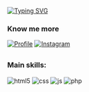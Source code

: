 [![Typing SVG](https://readme-typing-svg.demolab.com?font=Fira+Code&weight=800&size=25&duration=1000&pause=1000&color=7E0000&center=true&vCenter=true&multiline=true&random=false&width=1000&height=100&lines=You're+welcome!;My+name's+Leth%C3%ADcia)](https://git.io/typing-svg)

<h3 align=left>Know me more</h3>

[![Profile](https://img.shields.io/website?label=My_profile&style=for-the-badge&url=https://yleehsz014.github.io/linktree_clone/)](https://yleehsz014.github.io/linktree_clone)
[![Instagram](https://img.shields.io/badge/Instagram-E4405F?style=for-the-badge&logo=instagram&logoColor=white)](https://instagram.com/yleehsz)

##
<h3 align=left>Main skills:</h3>
<div style="display: inline_block">
  <img align="center" alt="html5" src="https://img.shields.io/badge/HTML5-E34F26?style=for-the-badge&logo=html5&logoColor=white" />
  <img align="center" alt="css" src="https://img.shields.io/badge/CSS3-1572B6?style=for-the-badge&logo=css3&logoColor=white" />
  <img align="center" alt="js" src="https://img.shields.io/badge/JavaScript-F7DF1E?style=for-the-badge&logo=javascript&logoColor=black" />
  <img align="center" alt="php" src="https://img.shields.io/badge/PHP-777BB4?style=for-the-badge&logo=php&logoColor=white"/>
</div>
